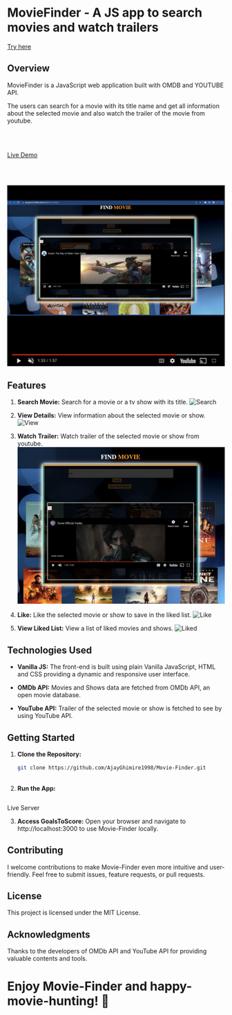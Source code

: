 
# MovieFinder - A JS app to search movies and watch trailers

[Try here](https://ajayghimire1998.github.io/Movie-Finder/)


## Overview

MovieFinder is a JavaScript web application built with OMDB and YOUTUBE API. 

The users can search for a movie with its title name and get all information about the selected movie and also watch the trailer of the movie from youtube.

<br>
<br>

[Live Demo](https://youtu.be/L78bUwIzYYo)

<br>
<br>

[![Live Demo](./demo.png)](https://youtu.be/L78bUwIzYYo 
"Movie-Finder")



## Features

1. **Search Movie:** Search for a movie or a tv show with its title.
![Search](./search.png)

2. **View Details:** View information about the selected movie or show. 
![View](./view.png)

3. **Watch Trailer:** Watch trailer of the selected movie or show from youtube.
![Trailer](./trailer.png)

4. **Like:** Like the selected movie or show to save in the liked list.
![Like](./like.png)

5. **View Liked List:** View a list of liked movies and shows.
![Liked](./liked.png)


## Technologies Used

- **Vanilla JS:** The front-end is built using plain Vanilla JavaScript, HTML and CSS providing a dynamic and responsive user interface.

- **OMDb API:** Movies and Shows data are fetched from OMDb API, an open movie database.

- **YouTube API:** Trailer of the selected movie or show is fetched to see by using YouTube API.



## Getting Started

1. **Clone the Repository:**
   ```bash
   git clone https://github.com/AjayGhimire1998/Movie-Finder.git

   

2. **Run the App:**
   ```bash
  Live Server

   
3. **Access GoalsToScore:**
   Open your browser and navigate to http://localhost:3000 to use Movie-Finder locally.


## Contributing

I welcome contributions to make Movie-Finder even more intuitive and user-friendly. Feel free to submit issues, feature requests, or pull requests.

## License

This project is licensed under the MIT License.

## Acknowledgments

Thanks to the developers of OMDb API and YouTube API for providing valuable contents and tools.


# Enjoy Movie-Finder and happy-movie-hunting! 🎉


